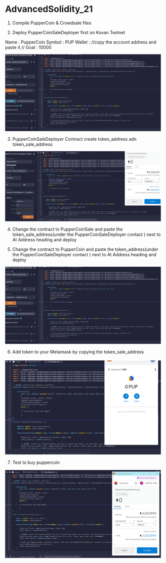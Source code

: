 # AdvancedSolidity_21

1. Compile PupperCoin & Crowdsale files

2. Deploy PupperCoinSaleDeployer first on Kovan Testnet

Name : PupperCoin
Symbol : PUP
Wallet : //copy the account address and paste it //
Goal : 10000

![PupperCoinSaleDeployer](https://github.com/eayca/AdvancedSolidity_21/blob/main/screenshots/Puppercoinsaledeployer.png?raw=true)

3. PupperCoinSaleDeployer Contract create token_address adn token_sale_address

![PupperCoinSaleDeployer](https://github.com/eayca/AdvancedSolidity_21/blob/main/screenshots/Puppercoinsaledeployer_contract.png)

4. Change the contract to PupperCoinSale and paste the token_sale_address(under the PupperCoinSaleDeployer contact ) next to At Address heading and deploy

5. Change the contract to PupperCoin and paste the token_address(under the PupperCoinSaleDeployer contact ) next to At Address heading and deploy

![PupperCoin](https://github.com/eayca/AdvancedSolidity_21/blob/main/screenshots/crowdsale.png?raw=true)

6. Add token to your Metamask by copying the token_sale_address

![PupperCoin](https://github.com/eayca/AdvancedSolidity_21/blob/main/screenshots/token_pup.png?raw=true)

7. Test to buy puppercoin

![PupperCoin](https://github.com/eayca/AdvancedSolidity_21/blob/main/screenshots/puppercoinbuy.png?raw=true)